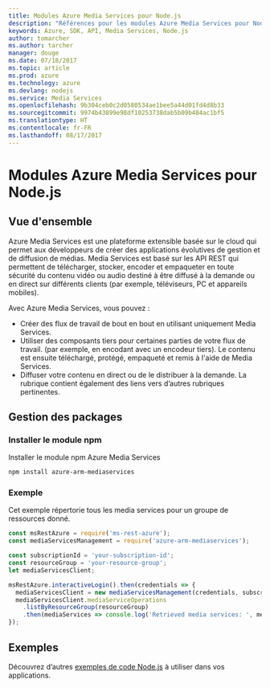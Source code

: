 ```yaml
---
title: Modules Azure Media Services pour Node.js
description: "Références pour les modules Azure Media Services pour Node.js"
keywords: Azure, SDK, API, Media Services, Node.js
author: tomarcher
ms.author: tarcher
manager: douge
ms.date: 07/18/2017
ms.topic: article
ms.prod: azure
ms.technology: azure
ms.devlang: nodejs
ms.service: Media Services
ms.openlocfilehash: 9b304ceb0c2d0580534ae1bee5a44d01fd4d8b33
ms.sourcegitcommit: 9974b43899e98df10253738dab5b09b484ac1bf5
ms.translationtype: HT
ms.contentlocale: fr-FR
ms.lasthandoff: 08/17/2017
---
```

# <a name="azure-media-services-modules-for-nodejs"></a>Modules Azure Media Services pour Node.js

## <a name="overview"></a>Vue d'ensemble

Azure Media Services est une plateforme extensible basée sur le cloud qui permet aux développeurs de créer des applications évolutives de gestion et de diffusion de médias. Media Services est basé sur les API REST qui permettent de télécharger, stocker, encoder et empaqueter en toute sécurité du contenu vidéo ou audio destiné à être diffusé à la demande ou en direct sur différents clients (par exemple, téléviseurs, PC et appareils mobiles).

Avec Azure Media Services, vous pouvez :
- Créer des flux de travail de bout en bout en utilisant uniquement Media Services. 
- Utiliser des composants tiers pour certaines parties de votre flux de travail. (par exemple, en encodant avec un encodeur tiers). Le contenu est ensuite téléchargé, protégé, empaqueté et remis à l'aide de Media Services.
- Diffuser votre contenu en direct ou de le distribuer à la demande. La rubrique contient également des liens vers d’autres rubriques pertinentes.

## <a name="management-package"></a>Gestion des packages

### <a name="install-the-npm-module"></a>Installer le module npm

Installer le module npm Azure Media Services

```bash
npm install azure-arm-mediaservices
```

### <a name="example"></a>Exemple

Cet exemple répertorie tous les media services pour un groupe de ressources donné.

```javascript
const msRestAzure = require('ms-rest-azure');
const mediaServicesManagement = require('azure-arm-mediaservices');

const subscriptionId = 'your-subscription-id';
const resourceGroup = 'your-resource-group';
let mediaServicesClient;

msRestAzure.interactiveLogin().then(credentials => {
  mediaServicesClient = new mediaServicesManagement(credentials, subscriptionId);
  mediaServicesClient.mediaServiceOperations
    .listByResourceGroup(resourceGroup)
    .then(mediaServices => console.log('Retrieved media services: ', mediaServices));
});
```

## <a name="samples"></a>Exemples

Découvrez d’autres [exemples de code Node.js](https://azure.microsoft.com/resources/samples/?platform=nodejs) à utiliser dans vos applications.
